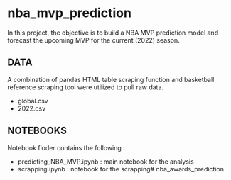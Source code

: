 # nba_mvp_prediction
In this project, the objective is to build a NBA MVP prediction model and forecast the upcoming MVP for the current (2022) season.

## DATA

A combination of pandas HTML table scraping function and basketball reference scraping tool were utilized to pull raw data.
- global.csv
- 2022.csv

## NOTEBOOKS

Notebook floder contains the following :
- predicting_NBA_MVP.ipynb : main notebook for the analysis
- scrapping.ipynb : notebook for the scrapping# nba_awards_prediction